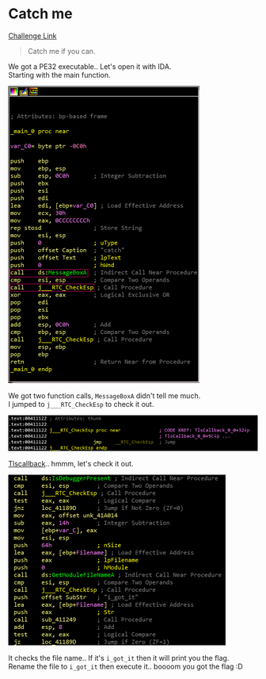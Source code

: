 **Catch me**
===================  
[Challenge Link](https://s3-eu-west-1.amazonaws.com/hubchallenges/Reverse/a.out)

> Catch me if you can.  

We got a PE32 executable.. Let's open it with IDA.  
Starting with the main function.

![](images/catch-me1.png)

We got two function calls, `MessageBoxA` didn't tell me much.  
I jumped to `j___RTC_CheckEsp` to check it out.  

![](images/catch-me2.png)

[Tlscallback](https://www.hex-rays.com/blog/tls-callbacks/).. hmmm, let's check it out.

![](images/catch-me3.png)

It checks the file name.. If it's `i_got_it` then it will print you the flag.  
Rename the file to `i_got_it` then execute it.. boooom you got the flag :D

